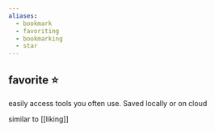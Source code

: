 ```yaml
---
aliases:
  - bookmark
  - favoriting
  - bookmarking
  - star
---
```

## favorite ⭐

easily access tools you often use. 
Saved locally or on cloud

similar to [[liking]]